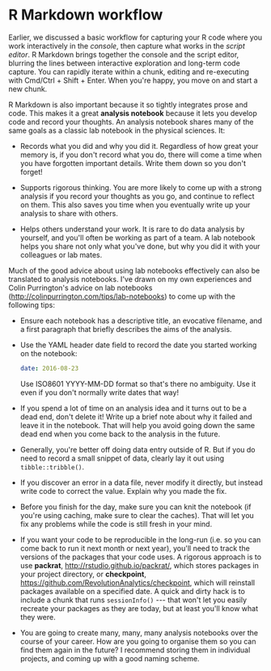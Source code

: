 
# R Markdown workflow

Earlier, we discussed a basic workflow for capturing your R code where you work  interactively in the _console_, then capture what works in the _script editor_. R Markdown brings together the console and the script editor, blurring the lines between interactive exploration and long-term code capture. You can rapidly iterate within a chunk, editing and re-executing with Cmd/Ctrl + Shift + Enter. When you're happy, you move on and start a new chunk.

R Markdown is also important because it so tightly integrates prose and code. This makes it a great __analysis notebook__ because it lets you develop code and record your thoughts. An analysis notebook shares many of the same goals as a classic lab notebook in the physical sciences. It:

*   Records what you did and why you did it. Regardless of how great your
    memory is, if you don't record what you do, there will come a time when
    you have forgotten important details. Write them down so you don't forget!

*   Supports rigorous thinking. You are more likely to come up with a strong
    analysis if you record your thoughts as you go, and continue to reflect
    on them. This also saves you time when you eventually write up your
    analysis to share with others.

*   Helps others understand your work. It is rare to do data analysis by
    yourself, and you'll often be working as part of a team. A lab notebook
    helps you share not only what you've done, but why you did it with your
    colleagues or lab mates.

Much of the good advice about using lab notebooks effectively can also be translated to analysis notebooks. I've drawn on my own experiences and Colin Purrington's advice on lab notebooks (<http://colinpurrington.com/tips/lab-notebooks>) to come up with the following tips:

*   Ensure each notebook has a descriptive title, an evocative filename, and a
    first paragraph that briefly describes the aims of the analysis.

*   Use the YAML header date field to record the date you started working on the
    notebook:

    ```yaml
    date: 2016-08-23
    ```

    Use ISO8601 YYYY-MM-DD format so that's there no ambiguity. Use it
    even if you don't normally write dates that way!

*   If you spend a lot of time on an analysis idea and it turns out to be a
    dead end, don't delete it! Write up a brief note about why it failed and
    leave it in the notebook. That will help you avoid going down the same
    dead end when you come back to the analysis in the future.

*   Generally, you're better off doing data entry outside of R. But if you 
    do need to record a small snippet of data, clearly lay it out using
    `tibble::tribble()`.

*   If you discover an error in a data file, never modify it directly, but
    instead write code to correct the value. Explain why you made the fix.

*   Before you finish for the day, make sure you can knit the notebook
    (if you're using caching, make sure to clear the caches). That will
    let you fix any problems while the code is still fresh in your mind.

*   If you want your code to be reproducible in the long-run (i.e. so you can
    come back to run it next month or next year), you'll need to track the
    versions of the packages that your code uses. A rigorous approach is to use
    __packrat__, <http://rstudio.github.io/packrat/>, which stores packages 
    in your project directory, or __checkpoint__,
    <https://github.com/RevolutionAnalytics/checkpoint>, which will reinstall
    packages available on a specified date. A quick and dirty hack is to include
    a chunk that runs `sessionInfo()` --- that won't let you easily recreate 
    your packages as they are today, but at least you'll know what they were.

*   You are going to create many, many, many analysis notebooks over the course
    of your career. How are you going to organise them so you can find them
    again in the future? I recommend storing them in individual projects,
    and coming up with a good naming scheme.
